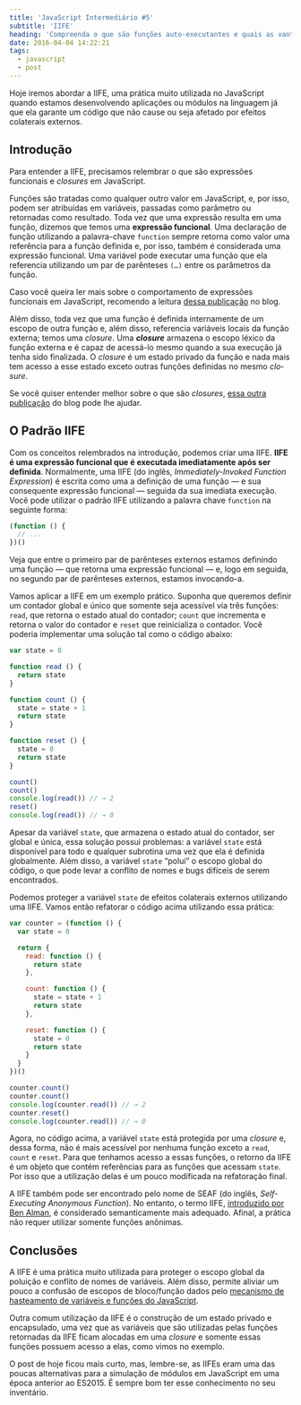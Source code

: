 ```yaml
---
title: 'JavaScript Intermediário #5'
subtitle: 'IIFE'
heading: 'Compreenda o que são funções auto-executantes e quais as vantagens de utilizá-las em seu código'
date: 2016-04-04 14:22:21
tags:
  - javascript
  - post
---
```


Hoje iremos abordar a IIFE, uma prática muito utilizada no JavaScript quando estamos desenvolvendo aplicações ou módulos na linguagem já que ela garante um código que não cause ou seja afetado por efeitos colaterais externos.

## Introdução

Para entender a IIFE, precisamos relembrar o que são expressões funcionais e <i lang="en">closures</i> em JavaScript.

Funções são tratadas como qualquer outro valor em JavaScript, e, por isso, podem ser atribuídas em variáveis, passadas como parâmetro ou retornadas como resultado. Toda vez que uma expressão resulta em uma função, dizemos que temos uma **expressão funcional**. Uma declaração de função utilizando a palavra-chave `function` sempre retorna como valor uma referência para a função definida e, por isso, também é considerada uma expressão funcional. Uma variável pode executar uma função que ela referencia utilizando um par de parênteses `(…)` entre os parâmetros da função.

<aside>
<p>
Caso você queira ler mais sobre o comportamento de expressões funcionais em JavaScript, recomendo a leitura <a href="https://maxroecker.github.io/blog/javascript-basico-6/">dessa publicação</a> no blog.
</p>
</aside>

Além disso, toda vez que uma função é definida internamente de um escopo de outra função e, além disso, referencia variáveis locais da função externa; temos uma <i lang="en">closure</i>. Uma <strong><i lang="en">closure</i></strong> armazena o escopo léxico da função externa e é capaz de acessá-lo mesmo quando a sua execução já tenha sido finalizada. O <i lang="en">closure</i> é um estado privado da função e nada mais tem acesso a esse estado exceto outras funções definidas no mesmo <i lang="en">closure</i>.

<aside>
<p>
Se você quiser entender melhor sobre o que são <i lang="en">closures</i>, <a href="https://maxroecker.github.io/blog/javascript-intermediario-2/">essa outra publicação</a> do blog pode lhe ajudar.
</p>
</aside>

## O Padrão IIFE

Com os conceitos relembrados na introdução, podemos criar uma IIFE. **IIFE é uma expressão funcional que é executada imediatamente após ser definida**. Normalmente, uma IIFE (do inglês, <i lang="en">Immediately-Invoked Function Expression</i>) é escrita como uma a definição de uma função — e sua consequente expressão funcional — seguida da sua imediata execução. Você pode utilizar o padrão IIFE utilizando a palavra chave `function` na seguinte forma:

```js
(function () {
  // ...
})()
```

Veja que entre o primeiro par de parênteses externos estamos definindo uma função — que retorna uma expressão funcional — e, logo em seguida, no segundo par de parênteses externos, estamos invocando-a.

Vamos aplicar a IIFE em um exemplo prático. Suponha que queremos definir um contador global e único que somente seja acessível via três funções: `read`, que retorna o estado atual do contador; `count` que incrementa e retorna o valor do contador e `reset` que reinicializa o contador. Você poderia implementar uma solução tal como o código abaixo:

```js
var state = 0

function read () {
  return state
}

function count () {
  state = state + 1
  return state
}

function reset () {
  state = 0
  return state
}

count()
count()
console.log(read()) // → 2
reset()
console.log(read()) // → 0
```

Apesar da variável `state`, que armazena o estado atual do contador, ser global e única, essa solução possui problemas: a variável `state` está disponível para todo e qualquer subrotina uma vez que ela é definida globalmente. Além disso, a variável `state` “polui” o escopo global do código, o que pode levar a conflito de nomes e bugs difíceis de serem encontrados.

Podemos proteger a variável `state` de efeitos colaterais externos utilizando uma IIFE. Vamos então refatorar o código acima utilizando essa prática:

```js
var counter = (function () {
  var state = 0

  return {
    read: function () {
      return state
    },

    count: function () {
      state = state + 1
      return state
    },

    reset: function () {
      state = 0
      return state
    }
  }
})()

counter.count()
counter.count()
console.log(counter.read()) // → 2
counter.reset()
console.log(counter.read()) // → 0
```

Agora, no código acima, a variável `state` está protegida por uma <i lang="en">closure</i> e, dessa forma, não é mais acessível por nenhuma função exceto a `read`, `count` e `reset`. Para que tenhamos acesso a essas funções, o retorno da IIFE é um objeto que contém referências para as funções que acessam `state`. Por isso que a utilização delas é um pouco modificada na refatoração final.

<aside>
<p>
  A IIFE também pode ser encontrado pelo nome de SEAF (do inglês, <i lang="en">Self-Executing Anonymous Function</i>). No entanto, o termo IIFE, <a href="http://benalman.com/news/2010/11/immediately-invoked-function-expression/#iife">introduzido por Ben Alman</a>, é considerado semanticamente mais adequado. Afinal, a prática não requer utilizar somente funções anônimas.
</p>
</aside>

## Conclusões

A IIFE é uma prática muito utilizada para proteger o escopo global da poluição e conflito de nomes de variáveis. Além disso, permite aliviar um pouco a confusão de escopos de bloco/função dados pelo [mecanismo de hasteamento de variáveis e funções do JavaScript](http://maxroecker.github.io/blog/javascript-intermediario-4/).

Outra comum utilização da IIFE é o construção de um estado privado e encapsulado, uma vez que as variáveis que são utilizadas pelas funções retornadas da IIFE ficam alocadas em uma <i lang="en">closure</i> e somente essas funções possuem acesso a elas, como vimos no exemplo.

O post de hoje ficou mais curto, mas, lembre-se, as IIFEs eram uma das poucas alternativas para a simulação de módulos em JavaScript em uma época anterior ao ES2015. É sempre bom ter esse conhecimento no seu inventário.
